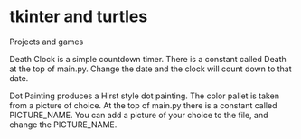 # tkinter and turtles
Projects and games

Death Clock is a simple countdown timer.  There is a constant called Death at the top of main.py.  Change the date and the clock will count down to that date. 

Dot Painting produces a Hirst style dot painting.  The color pallet is taken from a picture of choice.  At the top of main.py there is a constant called PICTURE_NAME.
You can add a picture of your choice to the file, and change the PICTURE_NAME.

